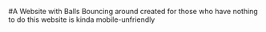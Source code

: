 #A Website with Balls Bouncing around
created for those who have nothing to do
this website is kinda mobile-unfriendly
